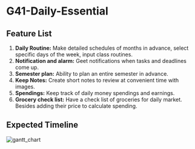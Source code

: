 # G41-Daily-Essential

Feature List
-------------
1. **Daily Routine:** Make detailed schedules of months in advance, select specific days of the week, input class routines.
2. **Notification and alarm:** Geet notifications when tasks and deadlines come up.
3. **Semester plan:** Ability to plan an entire semester in advance.
4. **Keep Notes:** Create short notes to review at convenient time with images.
5. **Spendings:** Keep track of daily money spendings and earnings.
6. **Grocery check list:** Have a check list of groceries for daily market. Besides adding their price to calculate spending.

Expected Timeline
------------------
![gantt_chart](https://user-images.githubusercontent.com/49723335/117655918-80a07e80-b1b9-11eb-9746-32775e477a87.jpg)
